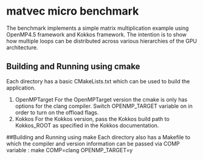 # matvec micro benchmark
The benchmark implements a simple matrix multiplication example using OpenMP4.5 framework and Kokkos framework. The intention is to show how multiple loops can be distributed across various hierarchies of the GPU architecture.

## Building and Running using cmake
Each directory has a basic CMakeLists.txt which can be used to build the application.
1. OpenMPTarget
For the OpenMPTarget version the cmake is only has options for the clang compiler.
Switch OPENMP_TARGET variable on in order to turn on the offload flags.
2. Kokkos
For the Kokkos version, pass the Kokkos build path to Kokkos_ROOT as specified in the Kokkos documentation.

##Building and Running using make
Each directory also has a Makefile to which the compiler and version information can be passed via COMP variable :
make COMP=clang OPENMP_TARGET=y
